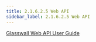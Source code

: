 ```yaml
---
title: 2.1.6.2.5 Web API
sidebar_label: 2.1.6.2.5 Web API
---
```


[Glasswall Web API User Guide](../../../artifacts/user_guide_glasswall_web_api)
    
